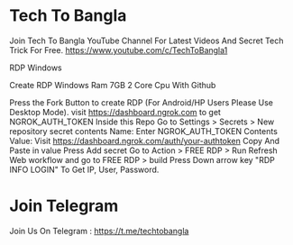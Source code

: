 # Tech To Bangla

Join Tech To Bangla YouTube Channel For Latest Videos And Secret Tech Trick For Free. https://www.youtube.com/c/TechToBangla1

RDP Windows

Create RDP Windows Ram 7GB 2 Core Cpu With Github

Press the Fork Button to create RDP (For Android/HP Users Please Use Desktop Mode). 
visit https://dashboard.ngrok.com to get NGROK_AUTH_TOKEN Inside this Repo Go to Settings > Secrets > New repository secret contents 
Name: Enter NGROK_AUTH_TOKEN Contents Value: Visit https://dashboard.ngrok.com/auth/your-authtoken Copy And Paste in value Press Add secret 
Go to Action > FREE RDP > Run Refresh Web workflow and go to FREE RDP > build 
Press Down arrow key "RDP INFO LOGIN" To Get IP, User, Password.
# Join Telegram
Join Us On Telegram : https://t.me/techtobangla
